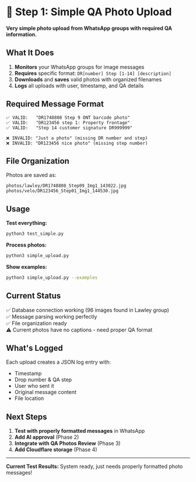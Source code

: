 # 📸 Step 1: Simple QA Photo Upload

**Very simple photo upload from WhatsApp groups with required QA information.**

## What It Does

1. **Monitors** your WhatsApp groups for image messages
2. **Requires** specific format: `DR[number] Step [1-14] [description]`
3. **Downloads** and **saves** valid photos with organized filenames
4. **Logs** all uploads with user, timestamp, and QA details

## Required Message Format

```
✅ VALID:   "DR1748808 Step 9 ONT barcode photo"
✅ VALID:   "DR123456 step 1: Property frontage" 
✅ VALID:   "Step 14 customer signature DR999999"

❌ INVALID: "Just a photo" (missing DR number and step)
❌ INVALID: "DR123456 nice photo" (missing step number)
```

## File Organization

Photos are saved as:
```
photos/lawley/DR1748808_Step09_Img1_143022.jpg
photos/velo/DR123456_Step01_Img1_144530.jpg
```

## Usage

**Test everything:**
```bash
python3 test_simple.py
```

**Process photos:**
```bash
python3 simple_upload.py
```

**Show examples:**
```bash
python3 simple_upload.py --examples
```

## Current Status

✅ Database connection working (96 images found in Lawley group)  
✅ Message parsing working perfectly  
✅ File organization ready  
⚠️  Current photos have no captions - need proper QA format

## What's Logged

Each upload creates a JSON log entry with:
- Timestamp
- Drop number & QA step
- User who sent it
- Original message content
- File location

## Next Steps

1. **Test with properly formatted messages** in WhatsApp
2. **Add AI approval** (Phase 2)
3. **Integrate with QA Photos Review** (Phase 3)
4. **Add Cloudflare storage** (Phase 4)

---
**Current Test Results:** System ready, just needs properly formatted photo messages!